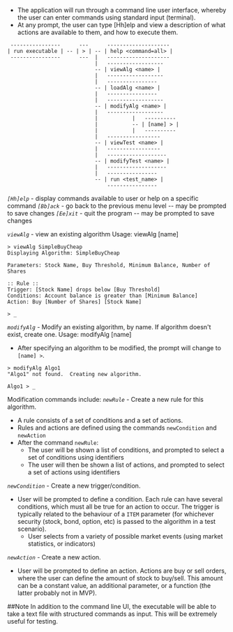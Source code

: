 * The application will run through a command line user interface, whereby the user can enter commands using standard input (terminal).
* At any prompt, the user can type [Hh]elp and view a description of what actions are available to them, and how to execute them.

```
 ----------------      ---      --------------------
| run executable | -- | > | -- | help <command=all> |
 ----------------      ---  |   --------------------
                            |   ------------------
                            -- | viewAlg <name> |
                            |   ------------------
                            |   ----------------
                            -- | loadAlg <name> |
                            |   ----------------
                            |   ------------------
                            -- | modifyAlg <name> |
                            |   ------------------
                            |           |   ----------    
                            |           -- | [name] > |
                            |           |   ----------
							|   -----------------
							-- | viewTest <name> |
							|   -----------------
							|   -------------------
							-- | modifyTest <name> |
							|   -------------------
                            |   ----------------
                            -- | run <test_name> |
                                ----------------

```

*`[Hh]elp`* - display commands available to user or help on a specific command
*`[Bb]ack`* - go back to the previous menu level -- may be prompted to save changes
*`[Ee]xit`* - quit the program -- may be prompted to save changes

*`viewAlg`* - view an existing algorithm
Usage: viewAlg [name]
```
> viewAlg SimpleBuyCheap
Displaying Algorithm: SimpleBuyCheap

Parameters: Stock Name, Buy Threshold, Minimum Balance, Number of Shares

:: Rule ::
Trigger: [Stock Name] drops below [Buy Threshold]
Conditions: Account balance is greater than [Minimum Balance]
Action: Buy [Number of Shares] [Stock Name]

> _
```

*`modifyAlg`* - Modify an existing algorithm, by name.  If algorithm doesn't exist, create one.
Usage: modifyAlg [name]

* After specifying an algorithm to be modified, the prompt will change to `[name] >`.

```
> modifyAlg Algo1
"Algo1" not found.  Creating new algorithm.

Algo1 > _
```

Modification commands include:
*`newRule`* - Create a new rule for this algorithm.
* A rule consists of a set of conditions and a set of actions.
* Rules and actions are defined using the commands `newCondition` and `newAction`
* After the command `newRule`:
  * The user will be shown a list of conditions, and prompted to select a set of conditions using identifiers
  * The user will then be shown a list of actions, and prompted to select a set of actions using identifiers

*`newCondition`* - Create a new trigger/condition.
* User will be prompted to define a condition.  Each rule can have several conditions, which must all be true for an action to occur.  The trigger is typically related to the behaviour of a `ITEM` parameter (for whichever security (stock, bond, option, etc) is passed to the algorithm in a test scenario).
  * User selects from a variety of possible market events (using market statistics, or indicators)
  
*`newAction`* - Create a new action.
* User will be prompted to define an action.  Actions are buy or sell orders, where the user can define the amount of stock to buy/sell.  This amount can be a constant value, an additional parameter, or a function (the latter probably not in MVP).


##Note
In addition to the command line UI, the executable will be able to take a text file with structured commands as input.  This will be extremely useful for testing.